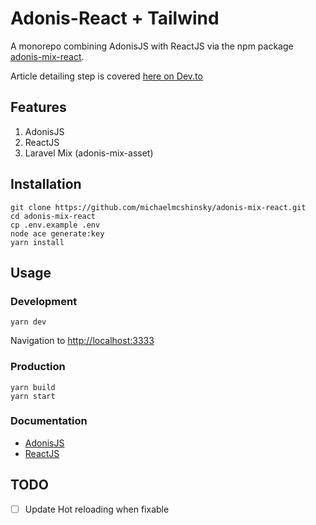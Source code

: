 # Adonis-React + Tailwind
A monorepo combining AdonisJS with ReactJS via the npm package [adonis-mix-react](https://github.com/wahyubucil/adonis-mix-asset#readme).

Article detailing step is covered [here on Dev.to](https://dev.to/mmcshinsky/build-a-fullstack-app-with-adonis-and-react-1m50)

## Features
1. AdonisJS
2. ReactJS
3. Laravel Mix (adonis-mix-asset)

## Installation

```
git clone https://github.com/michaelmcshinsky/adonis-mix-react.git
cd adonis-mix-react
cp .env.example .env
node ace generate:key
yarn install
```

## Usage

### Development
```
yarn dev
```
Navigation to [http://localhost:3333](http://localhost:3333)

### Production
```
yarn build
yarn start
```

### Documentation

* [AdonisJS](https://preview.adonisjs.com/guides/quick-start)
* [ReactJS](https://reactjs.org/docs/getting-started.html)

## TODO

- [ ] Update Hot reloading when fixable
